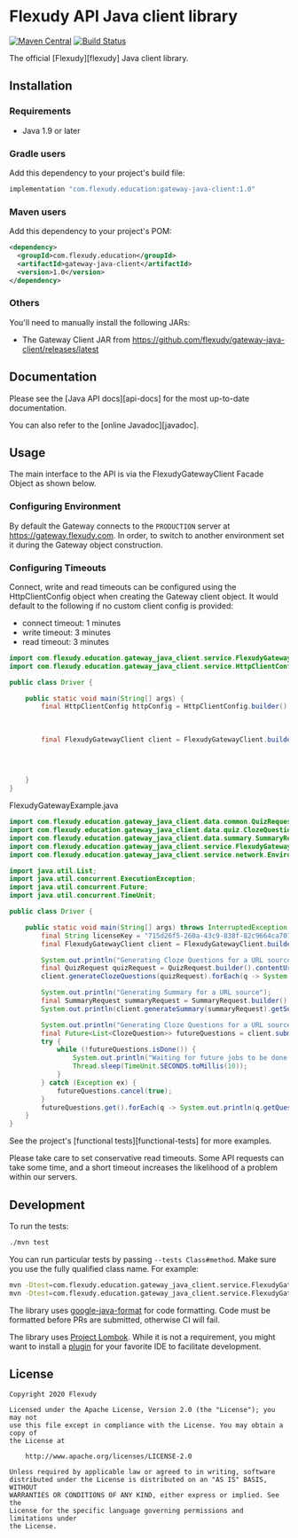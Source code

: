 # Flexudy API Java client library

[![Maven Central](https://img.shields.io/maven-central/v/com.flexudy.education/gateway-java-client)](https://mvnrepository.com/artifact/com.flexudy.education/gateway-java-client)
[![Build Status](https://travis-ci.org/flexudy/flexudy-gateway-java.svg?branch=master)](https://travis-ci.org/flexudy/gateway-java-client-java)

The official [Flexudy][flexudy] Java client library.

## Installation

### Requirements

- Java 1.9 or later

### Gradle users

Add this dependency to your project's build file:

```groovy
implementation "com.flexudy.education:gateway-java-client:1.0"
```

### Maven users

Add this dependency to your project's POM:

```xml
<dependency>
  <groupId>com.flexudy.education</groupId>
  <artifactId>gateway-java-client</artifactId>
  <version>1.0</version>
</dependency>
```

### Others

You'll need to manually install the following JARs:

- The Gateway Client JAR from <https://github.com/flexudy/gateway-java-client/releases/latest>

## Documentation

Please see the [Java API docs][api-docs] for the most
up-to-date documentation.

You can also refer to the [online Javadoc][javadoc].

## Usage
The main interface to the API is via the FlexudyGatewayClient Facade Object as shown below.

### Configuring Environment
By default the Gateway connects to the `PRODUCTION` server at https://gateway.flexudy.com. In order, to
switch to another environment set it during the Gateway object construction.

### Configuring Timeouts

Connect, write and read timeouts can be configured using the HttpClientConfig object when creating the Gateway client 
object. It would default to the following if no custom client config is provided:
- connect timeout: 1 minutes
- write timeout: 3 minutes
- read timeout: 3 minutes

```java
import com.flexudy.education.gateway_java_client.service.FlexudyGatewayClient
import com.flexudy.education.gateway_java_client.service.HttpClientConfig;

public class Driver {

    public static void main(String[] args) {
        final HttpClientConfig httpConfig = HttpClientConfig.builder().connectTimeoutSeconds(60)
                                                                      .readTimeoutSeconds(30)
                                                                      .writeTimeoutSeconds(20)
                                                                      .build();
        final FlexudyGatewayClient client = FlexudyGatewayClient.builder().licenseKey(licenseKey)
                                                                          .httpClientConfig(httpConfig);
                                                                          .environment(Environment.PRODUCTION).build();

        
    }
}


```

FlexudyGatewayExample.java

```java
import com.flexudy.education.gateway_java_client.data.common.QuizRequest;
import com.flexudy.education.gateway_java_client.data.quiz.ClozeQuestion;
import com.flexudy.education.gateway_java_client.data.summary.SummaryRequest;
import com.flexudy.education.gateway_java_client.service.FlexudyGatewayClient;
import com.flexudy.education.gateway_java_client.service.network.Environment;

import java.util.List;
import java.util.concurrent.ExecutionException;
import java.util.concurrent.Future;
import java.util.concurrent.TimeUnit;

public class Driver {

    public static void main(String[] args) throws InterruptedException, ExecutionException {
        final String licenseKey = "715d26f5-260a-43c9-838f-82c9664ca701";
        final FlexudyGatewayClient client = FlexudyGatewayClient.builder().licenseKey(licenseKey).environment(Environment.PRODUCTION).build();

        System.out.println("Generating Cloze Questions for a URL source");
        final QuizRequest quizRequest = QuizRequest.builder().contentUrl("https://flexudy.com").build();
        client.generateClozeQuestions(quizRequest).forEach(q -> System.out.println(q.getQuestion() + "," + q.getAnswer()));

        System.out.println("Generating Summary for a URL source");
        final SummaryRequest summaryRequest = SummaryRequest.builder().contentUrl("https://forbes.com").build();
        System.out.println(client.generateSummary(summaryRequest).getSummary());

        System.out.println("Generating Cloze Questions for a URL source Asynchronously");
        final Future<List<ClozeQuestion>> futureQuestions = client.submitClozeQuestionJob(quizRequest);
        try {
            while (!futureQuestions.isDone()) {
                System.out.println("Waiting for future jobs to be done...");
                Thread.sleep(TimeUnit.SECONDS.toMillis(10));
            }
        } catch (Exception ex) {
            futureQuestions.cancel(true);
        }
        futureQuestions.get().forEach(q -> System.out.println(q.getQuestion() + "," + q.getAnswer()));
    }
}
```

See the project's [functional tests][functional-tests] for more examples.

Please take care to set conservative read timeouts. Some API requests can take
some time, and a short timeout increases the likelihood of a problem within our
servers.

## Development

To run the tests:

```sh
./mvn test
```

You can run particular tests by passing `--tests Class#method`. Make sure you
use the fully qualified class name. For example:

```sh
mvn -Dtest=com.flexudy.education.gateway_java_client.service.FlexudyGatewayClient test
mvn -Dtest=com.flexudy.education.gateway_java_client.service.FlexudyGatewayClient#testGenerateSummary test
```

The library uses [google-java-format][google-java-format] for code formatting. Code must be
formatted before PRs are submitted, otherwise CI will fail.

The library uses [Project Lombok][lombok]. While it is not a requirement, you
might want to install a [plugin][lombok-plugins] for your favorite IDE to
facilitate development.

[google-java-format]: https://github.com/google/google-java-format
[lombok]: https://projectlombok.org
[lombok-plugins]: https://projectlombok.org/setup/overview

## License

```text
Copyright 2020 Flexudy

Licensed under the Apache License, Version 2.0 (the "License"); you may not
use this file except in compliance with the License. You may obtain a copy of
the License at

    http://www.apache.org/licenses/LICENSE-2.0

Unless required by applicable law or agreed to in writing, software
distributed under the License is distributed on an "AS IS" BASIS, WITHOUT
WARRANTIES OR CONDITIONS OF ANY KIND, either express or implied. See the
License for the specific language governing permissions and limitations under
the License.
```
